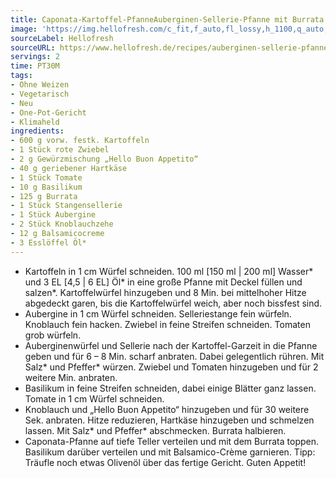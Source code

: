```yaml
---
title: Caponata-Kartoffel-PfanneAuberginen-Sellerie-Pfanne mit Burrata & Bratkartoffeln
image: 'https://img.hellofresh.com/c_fit,f_auto,fl_lossy,h_1100,q_auto,w_2600/hellofresh_s3/image/auberginen-sellerie-pfanne-mit-burrata-bratkartoffeln-22adbd25.jpg'
sourceLabel: Hellofresh
sourceURL: https://www.hellofresh.de/recipes/auberginen-sellerie-pfanne-mit-burrata-bratkartoffeln-633192ce393c533f6300c1dd
servings: 2
time: PT30M
tags:
- Ohne Weizen
- Vegetarisch
- Neu
- One-Pot-Gericht
- Klimaheld
ingredients:
- 600 g vorw. festk. Kartoffeln
- 1 Stück rote Zwiebel
- 2 g Gewürzmischung „Hello Buon Appetito“
- 40 g geriebener Hartkäse
- 1 Stück Tomate
- 10 g Basilikum
- 125 g Burrata
- 1 Stück Stangensellerie
- 1 Stück Aubergine
- 2 Stück Knoblauchzehe
- 12 g Balsamicocreme
- 3 Esslöffel Öl*
---
```


- Kartoffeln in 1 cm Würfel schneiden.  100 ml [150 ml | 200 ml] Wasser\* und 3 EL [4,5 | 6 EL] Öl\* in eine große Pfanne mit Deckel füllen und salzen\*. Kartoffelwürfel hinzugeben und 8 Min. bei mittelhoher Hitze abgedeckt garen, bis die Kartoffelwürfel weich, aber noch bissfest sind.
- Aubergine in 1 cm Würfel schneiden. Selleriestange fein würfeln. Knoblauch fein hacken. Zwiebel in feine Streifen schneiden. Tomaten grob würfeln.
- Auberginenwürfel und Sellerie nach der Kartoffel-Garzeit in die Pfanne geben und für 6 – 8 Min. scharf anbraten. Dabei gelegentlich rühren. Mit Salz\* und Pfeffer\* würzen. Zwiebel und Tomaten hinzugeben und für 2 weitere Min. anbraten.
- Basilikum in feine Streifen schneiden, dabei einige Blätter ganz lassen. Tomate in 1 cm Würfel schneiden.
- Knoblauch und „Hello Buon Appetito“ hinzugeben und für 30 weitere Sek. anbraten. Hitze reduzieren, Hartkäse hinzugeben und schmelzen lassen. Mit Salz\* und Pfeffer\* abschmecken. Burrata halbieren.
- Caponata-Pfanne auf tiefe Teller verteilen und mit dem Burrata toppen. Basilikum darüber verteilen und mit Balsamico-Crème garnieren. Tipp: Träufle noch etwas Olivenöl über das fertige Gericht. Guten Appetit!
